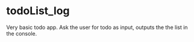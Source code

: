 # todoList_log
Very basic todo app. Ask the user for todo as input, outputs the the list in the console.
